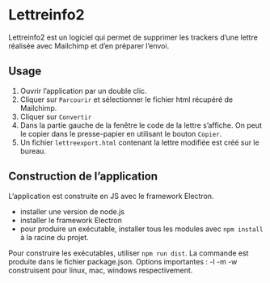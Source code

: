 

Lettreinfo2
==============================

Lettreinfo2 est un logiciel qui permet de supprimer les trackers d’une lettre réalisée avec Mailchimp et d’en préparer l’envoi.



## Usage

1. Ouvrir l’application par un double clic.
2. Cliquer sur `Parcourir` et sélectionner le fichier html récupéré de Mailchimp.
3. Cliquer sur `Convertir`
4. Dans la partie gauche de la fenêtre le code de la lettre s’affiche. On peut le copier dans le presse-papier en utilisant le bouton `Copier`.
5. Un fichier `lettreexport.html` contenant la lettre modifiée est créé sur le bureau.

## Construction de l’application

L’application est construite en JS avec le framework Electron.

- installer une version de node.js 
- installer le framework Electron
- pour produire un exécutable, installer tous les modules avec `npm install` à la racine du projet.

Pour construire les exécutables, utiliser `npm run dist`. La commande est produite dans le fichier package.json. Options importantes : -l -m -w construisent pour linux, mac, windows respectivement.

